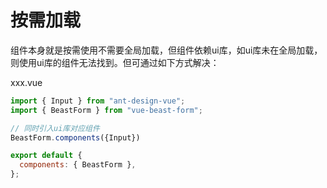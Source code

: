 # 按需加载


组件本身就是按需使用不需要全局加载，但组件依赖ui库，如ui库未在全局加载，则使用ui库的组件无法找到。但可通过如下方式解决：

xxx.vue

```js
import { Input } from "ant-design-vue";
import { BeastForm } from "vue-beast-form";

// 同时引入ui库对应组件
BeastForm.components({Input})

export default {
  components: { BeastForm },
};
```